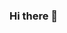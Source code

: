 ### Hi there 👋

<!--
**Chocotaco2209/Chocotaco2209** is a ✨ _special_ ✨ repository because its `README.md` (this file) appears on your GitHub profile.

Here are some ideas to get you started:

- 🔭 I’m currently working on ...
- 🌱 I’m currently learning how to make games and apps ...
- 👯 I’m looking to collaborate on Mobile Game ...
- 📫 How to reach me: Discord: Choco#3566 ...
- ⚡ About me: Friendly, always looking for new things ...
